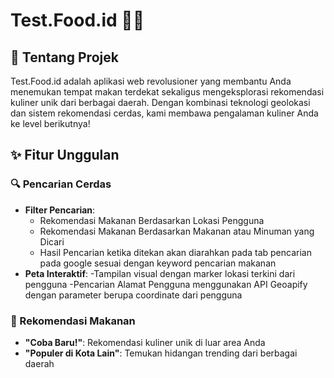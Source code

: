 # Test.Food.id 🍔📍


## 🌟 Tentang Projek

Test.Food.id adalah aplikasi web revolusioner yang membantu Anda menemukan tempat makan terdekat sekaligus mengeksplorasi rekomendasi kuliner unik dari berbagai daerah. Dengan kombinasi teknologi geolokasi dan sistem rekomendasi cerdas, kami membawa pengalaman kuliner Anda ke level berikutnya!

## ✨ Fitur Unggulan

### 🔍 Pencarian Cerdas
- **Filter Pencarian**:
  - Rekomendasi Makanan Berdasarkan Lokasi Pengguna
  - Rekomendasi Makanan Berdasarkan Makanan atau Minuman yang Dicari
  - Hasil Pencarian ketika ditekan akan diarahkan pada tab pencarian pada google sesuai dengan keyword pencarian makanan
- **Peta Interaktif**: 
  -Tampilan visual dengan marker lokasi terkini dari pengguna
  -Pencarian Alamat Pengguna menggunakan API Geoapify dengan parameter berupa coordinate dari pengguna

### 🚀 Rekomendasi Makanan
- **"Coba Baru!"**: Rekomendasi kuliner unik di luar area Anda
- **"Populer di Kota Lain"**: Temukan hidangan trending dari berbagai daerah